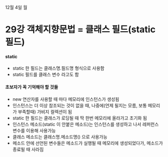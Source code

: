 12월 4일 월

# 29강 객체지향문법 = 클래스 필드(static 필드)

#### static
- static 한 필드는 클래스명.필드명 형식으로 사용함
- static 필드를 클래스 변수 라고도 함




#### 초보자가 꼭 기억해야 할 것들
- new 연산자를 사용할 때 마다 메모리에 인스턴스가 생성됨
- 인스턴스는 더 이상 참조되는 것이 없을 때, 나중에(언제 될지는 모름, 보통 메모리가 부족할때) 가비지 컬렉션이 됨
- static 한 필드는 클래스가 로딩될 때 딱 한번 메모리에 올라가고 초기화 됨
- 인스턴스 메소드(static 이 안붙은 메소드)는 인스턴스를 생성하고 나서 레퍼런스 변수를 이용해 사용가능
- 클래스 메소드는 클래스명.메소드명() 으로 사용가능
- 메소드 안에 선언된 변수들은 메소드가 실행될 때 메모리에 생성되었다가, 메소드가 종료될 때 사라짐



